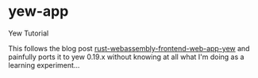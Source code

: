 # yew-app
Yew Tutorial

This follows the blog post [rust-webassembly-frontend-web-app-yew](https://blog.logrocket.com/rust-webassembly-frontend-web-app-yew/) and painfully ports it to yew 0.19.x without knowing at all what I'm doing as a learning experiment...
